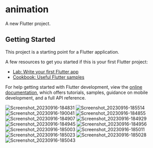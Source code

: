 # animation

A new Flutter project.

## Getting Started

This project is a starting point for a Flutter application.

A few resources to get you started if this is your first Flutter project:

- [Lab: Write your first Flutter app](https://docs.flutter.dev/get-started/codelab)
- [Cookbook: Useful Flutter samples](https://docs.flutter.dev/cookbook)

For help getting started with Flutter development, view the
[online documentation](https://docs.flutter.dev/), which offers tutorials,
samples, guidance on mobile development, and a full API reference.


![Screenshot_20230916-184831](https://github.com/BhargavsinhBarad/animation/assets/118417960/69658b10-3c7f-4126-b0a8-43adc3f58d7f)
![Screenshot_20230916-185514](https://github.com/BhargavsinhBarad/animation/assets/118417960/d47d5bb8-b6ea-4f11-a3e2-df21e752e9e0)
![Screenshot_20230916-190041](https://github.com/BhargavsinhBarad/animation/assets/118417960/3db1faeb-a164-4a65-9e46-c4a471a4c612)
![Screenshot_20230916-184855](https://github.com/BhargavsinhBarad/animation/assets/118417960/a581ab7c-32e4-4f10-87d6-138f9684c85c)
![Screenshot_20230916-184907](https://github.com/BhargavsinhBarad/animation/assets/118417960/2243ef6c-db27-4aa1-8516-6ffb7e2022b3)
![Screenshot_20230916-184929](https://github.com/BhargavsinhBarad/animation/assets/118417960/c5955c57-fe77-4329-905b-e720e49b83cd)
![Screenshot_20230916-184945](https://github.com/BhargavsinhBarad/animation/assets/118417960/709b7aca-4f43-4f50-8d5f-2f7b0425c1e4)
![Screenshot_20230916-184956](https://github.com/BhargavsinhBarad/animation/assets/118417960/85b09d7a-c3c2-4780-b862-29cfe5e2b20b)
![Screenshot_20230916-185003](https://github.com/BhargavsinhBarad/animation/assets/118417960/98c1582b-6184-4ef9-a69f-562a64cc03f4)
![Screenshot_20230916-185011](https://github.com/BhargavsinhBarad/animation/assets/118417960/d0381a13-32a4-453b-ae0e-bff96454c771)
![Screenshot_20230916-185023](https://github.com/BhargavsinhBarad/animation/assets/118417960/e540f9e7-658a-481d-be66-44d4647242c4)
![Screenshot_20230916-185028](https://github.com/BhargavsinhBarad/animation/assets/118417960/23fec92a-ba4d-4fec-bf2f-765042e214e5)
![Screenshot_20230916-185043](https://github.com/BhargavsinhBarad/animation/assets/118417960/22df58bd-0d4c-40cd-8578-f1ce8eb4a0fa)



